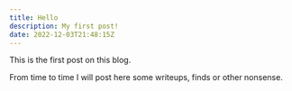 ```yaml
---
title: Hello
description: My first post!
date: 2022-12-03T21:48:15Z
---
```


This is the first post on this blog.

From time to time I will post here some writeups, finds or other nonsense.
